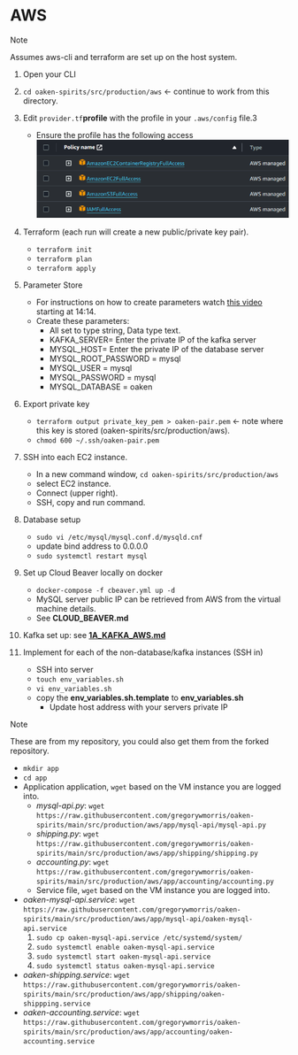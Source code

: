 # AWS

> [!NOTE]
> Assumes aws-cli and terraform are set up on the host system.

1. Open your CLI
1. `cd oaken-spirits/src/production/aws` <- continue to work from this directory.
1. Edit `provider.tf`**profile** with the profile in your `.aws/config` file.3
    - Ensure the profile has the following access
    ![AWS Policies](images/aws-policies.png)
1. Terraform (each run will create a new public/private key pair).
    - `terraform init`
    - `terraform plan`
    - `terraform apply`
1. Parameter Store
    - For instructions on how to create parameters watch [this video](https://www.youtube.com/watch?v=8Hstqmge71w) starting at 14:14.
    - Create these parameters:
        - All set to type string, Data type text.
        - KAFKA_SERVER= Enter the private IP of the kafka server
        - MYSQL_HOST= Enter the private IP of the database server
        - MYSQL_ROOT_PASSWORD = mysql
        - MYSQL_USER = mysql
        - MYSQL_PASSWORD = mysql
        - MYSQL_DATABASE = oaken
1. Export private key
    - `terraform output private_key_pem > oaken-pair.pem` <- note where this key is stored (oaken-spirits/src/production/aws).
    - `chmod 600 ~/.ssh/oaken-pair.pem`

1. SSH into each EC2 instance.
    - In a new command window, `cd oaken-spirits/src/production/aws`
    - select EC2 instance.
    - Connect (upper right).
    - SSH, copy and run command.

1. Database setup
    - `sudo vi /etc/mysql/mysql.conf.d/mysqld.cnf`
    - update bind address to 0.0.0.0
    - `sudo systemctl restart mysql`

1. Set up Cloud Beaver locally on docker
    - `docker-compose -f cbeaver.yml up -d`
    - MySQL server public IP can be retrieved from AWS from the virtual machine details.
    - See **CLOUD_BEAVER.md**

1. Kafka set up: see **[1A_KAFKA_AWS.md](1A_KAFKA_AWS.md)**

1. Implement for each of the non-database/kafka instances (SSH in)
    - SSH into server
    - `touch env_variables.sh`
    - `vi env_variables.sh`
    - copy the **env_variables.sh.template** to **env_variables.sh**
        - Update host address with your servers private IP

> [!NOTE]
> These are from my repository, you could also get them from the forked repository.

- `mkdir app`
- `cd app`
- Application application, `wget` based on the VM instance you are logged into.
  - *mysql-api.py*: `wget https://raw.githubusercontent.com/gregorywmorris/oaken-spirits/main/src/production/aws/app/mysql-api/mysql-api.py`
  - *shipping.py*: `wget https://raw.githubusercontent.com/gregorywmorris/oaken-spirits/main/src/production/aws/app/shipping/shipping.py`
  - *accounting.py*: `wget https://raw.githubusercontent.com/gregorywmorris/oaken-spirits/main/src/production/aws/app/accounting/accounting.py`
  - Service file, `wget` based on the VM instance you are logged into.
- *oaken-mysql-api.service*: `wget https://raw.githubusercontent.com/gregorywmorris/oaken-spirits/main/src/production/aws/app/mysql-api/oaken-mysql-api.service`
    1. `sudo cp oaken-mysql-api.service /etc/systemd/system/`
    1. `sudo systemctl enable oaken-mysql-api.service`
    1. `sudo systemctl start oaken-mysql-api.service`
    1. `sudo systemctl status oaken-mysql-api.service`
- *oaken-shipping.service*: `wget https://raw.githubusercontent.com/gregorywmorris/oaken-spirits/main/src/production/aws/app/shipping/oaken-shippping.service`
- *oaken-accounting.service*: `wget https://raw.githubusercontent.com/gregorywmorris/oaken-spirits/main/src/production/aws/app/accounting/oaken-accounting.service`
